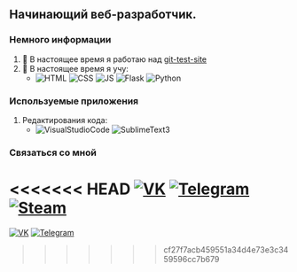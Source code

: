 ## Начинающий веб-разработчик.

### Немного информации
1. 🔭 В настоящее время я работаю над [git-test-site](https://github.com/mohovoy/git-test-site)
2. 🌱 В настоящее время я учу:
    - ![HTML](https://img.shields.io/badge/-HTML-090909?style=for-the-badge&logo=html5&logoColor=E34F26) ![CSS](https://img.shields.io/badge/-Css-090909?style=for-the-badge&logo=CSS3&logoColor=1572B6) ![JS](https://img.shields.io/badge/-JS-090909?style=for-the-badge&logo=JavaScript&logoColor=F7DF1E) ![Flask](https://img.shields.io/badge/-Flask-090909?style=for-the-badge&logo=Flask&logoColor=fff) ![Python](https://img.shields.io/badge/-Python-090909?style=for-the-badge&logo=Python&logoColor=3776AB)

### Используемые приложения
1. Редактирования кода:
    - ![VisualStudioCode](https://img.shields.io/badge/-Visual Studio Code-090909?style=for-the-badge&logo=visual-studio-code&logoColor=007ACC) ![SublimeText3](https://img.shields.io/badge/-Sublime Text-090909?style=for-the-badge&logo=sublime-text&logoColor=FF9800)


### Связаться со мной
<<<<<<< HEAD
[![VK](https://img.shields.io/badge/-Вконтакте-090909?style=for-the-badge&logo=VK&logoColor=4680C2)](https://vk.com/nikita.mohovikov) [![Telegram](https://img.shields.io/badge/-Telegram-090909?style=for-the-badge&logo=Telegram&logoColor=2CA5E0)](https://t.me/mohovoy) [![Steam](https://img.shields.io/badge/-Steam-090909?style=for-the-badge&logo=steam&logoColor=fff)](https://steamcommunity.com/id/mohovoy/)
=======
[![VK](https://img.shields.io/badge/-Вконтакте-090909?style=for-the-badge&logo=VK&logoColor=4680C2)](https://vk.com/nikita.mohovikov) [![Telegram](https://img.shields.io/badge/-Telegram-090909?style=for-the-badge&logo=Telegram&logoColor=2CA5E0)](https://t.me/mohovoy)
>>>>>>> cf27f7acb459551a34d4e73e3c3459596cc7b679

